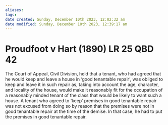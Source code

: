 ```yaml
---
aliases: 
tags: 
date created: Sunday, December 10th 2023, 12:02:32 am
date modified: Sunday, December 10th 2023, 12:39:17 am
---
```


# Proudfoot v Hart (1890) LR 25 QBD 42

The Court of Appeal, Civil Division, held that a tenant, who had agreed that he would keep and leave a house in ‘good tenantable repair’, was obliged to keep and leave it in such repair as, taking into account the age, character, and locality of the house, would make it reasonably fit for the occupation of a reasonably minded tenant of the class that would be likely to want such a house. A tenant who agreed to ‘keep’ premises in good tenantable repair was not excused from doing so by reason that the premises were not in good tenantable repair at the time of the demise. In that case, he had to put the premises in good tenantable repair.
